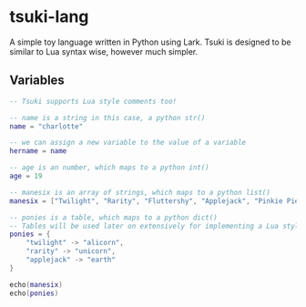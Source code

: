 # tsuki-lang
A simple toy language written in Python using Lark. Tsuki is designed to be similar
to Lua syntax wise, however much simpler.

## Variables
```lua
-- Tsuki supports Lua style comments too!

-- name is a string in this case, a python str()
name = "charlotte"

-- we can assign a new variable to the value of a variable
hername = name

-- age is an number, which maps to a python int()
age = 19

-- manesix is an array of strings, which maps to a python list()
manesix = ["Twilight", "Rarity", "Fluttershy", "Applejack", "Pinkie Pie", "Spike"]

-- ponies is a table, which maps to a python dict()
-- Tables will be used later on extensively for implementing a Lua style OOP
ponies = {
    "twilight" -> "alicorn",
    "rarity" -> "unicorn",
    "applejack" -> "earth"
}

echo(manesix)
echo(ponies)
```